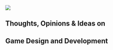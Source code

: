 ![](/images/no-right-answers-logo.png)
## Thoughts, Opinions & Ideas on
## Game Design and Development